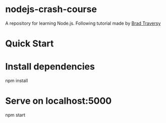 # nodejs-crash-course
A repository for learning Node.js. Following tutorial made by [Brad Traversy](https://github.com/bradtraversy/node_crash_course)

# Quick Start
# Install dependencies
npm install

# Serve on localhost:5000
npm start
